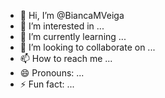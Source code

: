 - 👋 Hi, I’m @BiancaMVeiga
- 👀 I’m interested in ...
- 🌱 I’m currently learning ...
- 💞️ I’m looking to collaborate on ...
- 📫 How to reach me ...
- 😄 Pronouns: ...
- ⚡ Fun fact: ...

<!---
BiancaMVeiga/BiancaMVeiga is a ✨ special ✨ repository because its `README.md` (this file) appears on your GitHub profile.
You can click the Preview link to take a look at your changes.
--->
